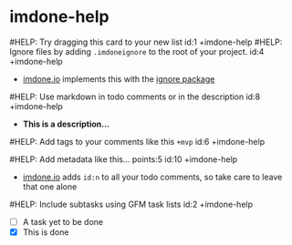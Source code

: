 imdone-help
====
#HELP: Try dragging this card to your new list id:1 +imdone-help
#HELP: Ignore files by adding `.imdoneignore` to the root of your project. id:4 +imdone-help
- [imdone.io](https://imdone.io) implements this with the [ignore package](https://www.npmjs.com/package/ignore)

#HELP: Use markdown in todo comments or in the description id:8 +imdone-help
- **This is a description...**

#HELP: Add tags to your comments like this `+mvp` id:6 +imdone-help

#HELP: Add metadata like this... points:5 id:10 +imdone-help
- [imdone.io](https://imdone.io) adds `id:n` to all your todo comments, so take care to leave that one alone

#HELP: Include subtasks using GFM task lists id:2 +imdone-help
- [ ] A task yet to be done
- [x] This is done
